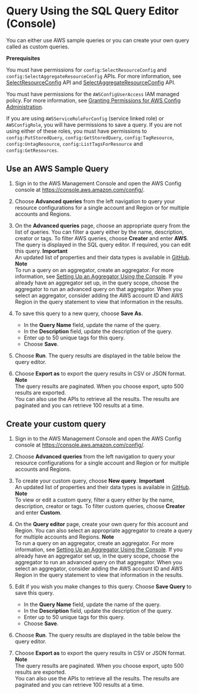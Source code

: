 # Query Using the SQL Query Editor \(Console\)<a name="query-using-sql-editor-console"></a>

You can either use AWS sample queries or you can create your own query called as custom queries\.

**Prerequisites**

You must have permissions for `config:SelectResourceConfig` and `config:SelectAggregateResourceConfig` APIs\. For more information, see [SelectResourceConfig](https://docs.aws.amazon.com/config/latest/APIReference/API_SelectResourceConfig.html) API and [SelectAggregateResourceConfig](https://docs.aws.amazon.com/config/latest/APIReference/API_SelectAggregateResourceConfig.html) API\.

You must have permissions for the `AWSConfigUserAccess` IAM managed policy\. For more information, see [Granting Permissions for AWS Config Administration](grant-permissions-for-config-administration.md)\.

If you are using `AWSServiceRoleForConfig` \(service linked role\) or `AWSConfigRole`, you will have permissions to save a query\. If you are not using either of these roles, you must have permissions to `config:PutStoredQuery`, `config:GetStoredQuery`, `config:TagResource`, `config:UntagResource`, `config:ListTagsForResource` and `config:GetResources`\. 

## Use an AWS Sample Query<a name="use-a-sample-query"></a>

1. Sign in to the AWS Management Console and open the AWS Config console at [https://console\.aws\.amazon\.com/config/](https://console.aws.amazon.com/config/)\.

1. Choose **Advanced queries** from the left navigation to query your resource configurations for a single account and Region or for multiple accounts and Regions\.

1. On the **Advanced queries** page, choose an appropriate query from the list of queries\. You can filter a query either by the name, description, creator or tags\. To filter AWS queries, choose **Creater** and enter **AWS**\. The query is displayed in the SQL query editor\. If required, you can edit this query\.
**Important**  
An updated list of properties and their data types is available in [GitHub](https://github.com/awslabs/aws-config-resource-schema)\.
**Note**  
To run a query on an aggregator, create an aggregator\. For more information, see [Setting Up an Aggregator Using the Console](setup-aggregator-console.md)\. If you already have an aggregator set up, in the query scope, choose the aggregator to run an advanced query on that aggregator\. When you select an aggregator, consider adding the AWS account ID and AWS Region in the query statement to view that information in the results\.

1. To save this query to a new query, choose **Save As**\.
   + In the **Query Name** field, update the name of the query\.
   + In the **Description** field, update the description of the query\.
   + Enter up to 50 unique tags for this query\.
   + Choose **Save**\.

1. Choose **Run**\. The query results are displayed in the table below the query editor\.

1. Choose **Export as** to export the query results in CSV or JSON format\.
**Note**  
The query results are paginated\. When you choose export, upto 500 results are exported\.  
You can also use the APIs to retrieve all the results\. The results are paginated and you can retrieve 100 results at a time\.

## Create your custom query<a name="create-you-custom-use-query"></a>

1. Sign in to the AWS Management Console and open the AWS Config console at [https://console\.aws\.amazon\.com/config/](https://console.aws.amazon.com/config/)\.

1. Choose **Advanced queries** from the left navigation to query your resource configurations for a single account and Region or for multiple accounts and Regions\.

1. To create your custom query, choose **New query**\.
**Important**  
An updated list of properties and their data types is available in [GitHub](https://github.com/awslabs/aws-config-resource-schema)\.
**Note**  
To view or edit a custom query, filter a query either by the name, description, creator or tags\. To filter custom queries, choose **Creater** and enter **Custom**\.

1. On the **Query editor** page, create your own query for this account and Region\. You can also select an appropriate aggregator to create a query for multiple accounts and Regions\.
**Note**  
To run a query on an aggregator, create an aggregator\. For more information, see [Setting Up an Aggregator Using the Console](setup-aggregator-console.md)\. If you already have an aggregator set up, in the query scope, choose the aggregator to run an advanced query on that aggregator\. When you select an aggregator, consider adding the AWS account ID and AWS Region in the query statement to view that information in the results\.

1. Edit if you wish you make changes to this query\. Choose **Save Query** to save this query\.
   + In the **Query Name** field, update the name of the query\.
   + In the **Description** field, update the description of the query\.
   + Enter up to 50 unique tags for this query\.
   + Choose **Save**\.

1. Choose **Run**\. The query results are displayed in the table below the query editor\.

1. Choose **Export as** to export the query results in CSV or JSON format\.
**Note**  
The query results are paginated\. When you choose export, upto 500 results are exported\.  
You can also use the APIs to retrieve all the results\. The results are paginated and you can retrieve 100 results at a time\.